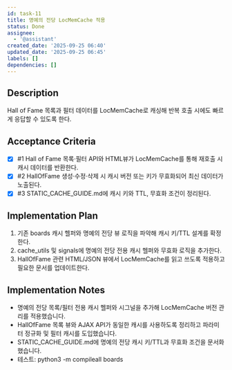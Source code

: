 ```yaml
---
id: task-11
title: 명예의 전당 LocMemCache 적용
status: Done
assignee:
  - '@assistant'
created_date: '2025-09-25 06:40'
updated_date: '2025-09-25 06:45'
labels: []
dependencies: []
---
```


## Description

<!-- SECTION:DESCRIPTION:BEGIN -->
Hall of Fame 목록과 필터 데이터를 LocMemCache로 캐싱해 반복 호출 시에도 빠르게 응답할 수 있도록 한다.
<!-- SECTION:DESCRIPTION:END -->

## Acceptance Criteria
<!-- AC:BEGIN -->
- [x] #1 Hall of Fame 목록·필터 API와 HTML뷰가 LocMemCache를 통해 재호출 시 캐시 데이터를 반환한다.
- [x] #2 HallOfFame 생성·수정·삭제 시 캐시 버전 또는 키가 무효화되어 최신 데이터가 노출된다.
- [x] #3 STATIC_CACHE_GUIDE.md에 캐시 키와 TTL, 무효화 조건이 정리된다.
<!-- AC:END -->

## Implementation Plan

<!-- SECTION:PLAN:BEGIN -->
1. 기존 boards 캐시 헬퍼와 명예의 전당 뷰 로직을 파악해 캐시 키/TTL 설계를 확정한다.
2. cache_utils 및 signals에 명예의 전당 전용 캐시 헬퍼와 무효화 로직을 추가한다.
3. HallOfFame 관련 HTML/JSON 뷰에서 LocMemCache를 읽고 쓰도록 적용하고 필요한 문서를 업데이트한다.
<!-- SECTION:PLAN:END -->

## Implementation Notes

<!-- SECTION:NOTES:BEGIN -->
- 명예의 전당 목록/필터 전용 캐시 헬퍼와 시그널을 추가해 LocMemCache 버전 관리를 적용했습니다.
- HallOfFame 목록 뷰와 AJAX API가 동일한 캐시를 사용하도록 정리하고 파라미터 정규화 및 필터 캐시를 도입했습니다.
- STATIC_CACHE_GUIDE.md에 명예의 전당 캐시 키/TTL과 무효화 조건을 문서화했습니다.
- 테스트: python3 -m compileall boards
<!-- SECTION:NOTES:END -->
